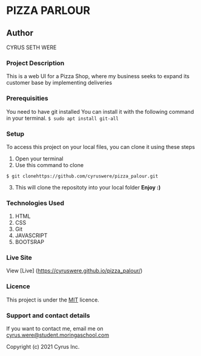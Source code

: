 # PIZZA PARLOUR

## Author
CYRUS SETH WERE

### Project Description
This is a web UI for a Pizza Shop, where my business seeks to expand its customer base by implementing deliveries

### Prerequisities
You need to have git installed
You can install it with the following command in your terminal.
`$ sudo apt install git-all`

### Setup
To access this project on your local files, you can clone it using these steps
1. Open your terminal
2. Use this command to clone 
```
$ git clonehttps://github.com/cyruswere/pizza_palour.git
```
3. This will clone the repositoty into your local folder
 __Enjoy :)__

### Technologies Used
1. HTML
2. CSS
3. Git
4. JAVASCRIPT
5. BOOTSRAP
### Live Site
View [Live] (https://cyruswere.github.io/pizza_palour/)

### Licence
This project is under the  [MIT](LICENSE) licence.
### Support and contact details
If you want to contact me, email me on cyrus.were@student.moringaschool.com

Copyright (c) 2021 Cyrus Inc.